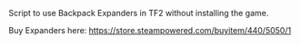 Script to use Backpack Expanders in TF2 without installing the game.

Buy Expanders here:
https://store.steampowered.com/buyitem/440/5050/1
